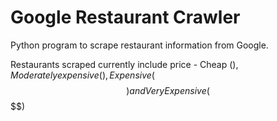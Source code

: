 # Google Restaurant Crawler

Python program to scrape restaurant information from Google. 

Restaurants scraped currently include price - Cheap ($), Moderately expensive ($$), Expensive ($$$) and Very Expensive ($$$$)
